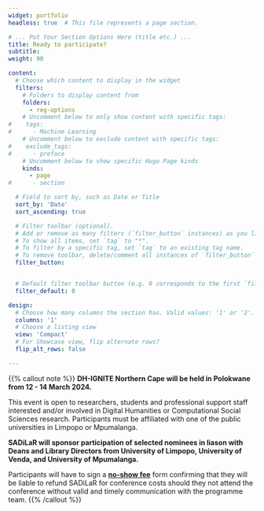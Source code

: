 ```yaml
---
widget: portfolio
headless: true  # This file represents a page section.

# ... Put Your Section Options Here (title etc.) ...
title: Ready to participate? 
subtitle: 
weight: 90

content:
  # Choose which content to display in the widget
  filters:
    # Folders to display content from
    folders:
      - reg-options
    # Uncomment below to only show content with specific tags:
#    tags:
#      - Machine Learning
    # Uncomment below to exclude content with specific tags:
#    exclude_tags:
#      - preface    
    # Uncomment below to show specific Hugo Page kinds
    kinds:
      - page
#      - section

  # Field to sort by, such as Date or Title
  sort_by: 'Date'
  sort_ascending: true

  # Filter toolbar (optional).
  # Add or remove as many filters (`filter_button` instances) as you like.
  # To show all items, set `tag` to "*".
  # To filter by a specific tag, set `tag` to an existing tag name.
  # To remove toolbar, delete/comment all instances of `filter_button` below.
  filter_button:


  # Default filter toolbar button (e.g. 0 corresponds to the first `filter_button` instance above)
  filter_default: 0

design:
  # Choose how many columns the section has. Valid values: '1' or '2'.
  columns: '1'
  # Choose a listing view
  view: 'Compact'
  # For Showcase view, flip alternate rows?
  flip_alt_rows: false

---
```



{{% callout note %}}
__DH-IGNITE Northern Cape will be held in Polokwane from 12 - 14 March 2024.__

This event is open to researchers, students and professional support staff interested and/or involved in Digital Humanities or Computational Social Sciences research. Participants must be affiliated with one of the public universities in Limpopo or Mpumalanga.

__SADiLaR will sponsor participation of selected nominees in liason with Deans and Library Directors from University of Limpopo, University of Venda, and University of Mpumalanga.__ 

Participants will have to sign a <u>**no-show fee**</u> form confirming that they will be liable to refund SADiLaR for conference costs should they not attend the conference without valid and timely communication with the programme team.
{{% /callout %}}

